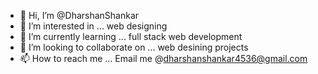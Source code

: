 - 👋 Hi, I’m @DharshanShankar
- 👀 I’m interested in ... web designing
- 🌱 I’m currently learning ... full stack web development
- 💞️ I’m looking to collaborate on ... web desining projects
- 📫 How to reach me ... Email me @dharshanshankar4536@gmail.com

<!---
DharshanShankar/DharshanShankar is a ✨ special ✨ repository because its `README.md` (this file) appears on your GitHub profile.
You can click the Preview link to take a look at your changes.
--->
